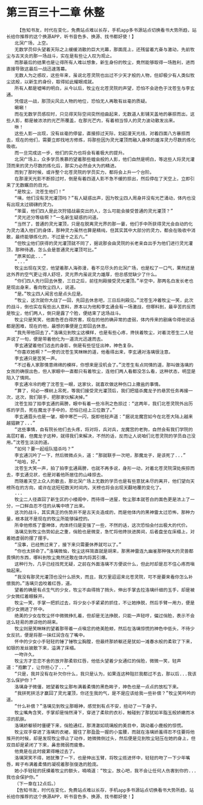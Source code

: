 # 第三百三十二章 休整
        【告知书友，时代在变化，免费站点难以长存，手机app多书源站点切换看书大势所趋，站长给你推荐的这个换源APP，听书音色多、换源、找书都好使！】
       北溟广场，上空。
       无数学员仰头望着天际之上缓缓消散的巨大光幕，那面庞上，还残留着亢奋与激动，先前牧尘与古天炎的那一场战斗，实在是有些让人叹为观止。
       而那最后的结果也是让得所有人难以想象，新生身份的牧尘，竟然能够取得一场胜利，进而直接导致这最后一战迅速落幕。
       无数人为之感叹，这些年来，虽说北苍灵院也出过不少天才般的人物，但却极少有人类似牧尘这般，以新生的身份，取得如此耀眼成就。
       所有人都是嘘唏的明白，从今以后，牧尘在北苍灵院的声望，恐怕不会逊色于沈苍生与李玄通。
       凭借这一战，那顶尖风云人物的地位，恐怕无人再敢有丝毫的质疑。
       唰唰！
       而在无数学员感叹时，只见得天际空间突然扭曲起来，无数道人影铺天盖地的暴掠而出，这些人影，都是被浓浓的光芒所覆盖，在那光芒内，有着相当惊人的灵力波动散发出来。
       咻！
       这些人影一出现，没有丝毫的停留，直接掠过天际，划起漫天光线，对着四面八方暴掠而去，现在的他们，需要立即找地方修炼，将那些因为灵光灌顶而融入身体的雄浑灵力尽数的炼化吸收。
       而一旦完成这一步，他们的实力也将会有着极大的提升。
       北溟广场上，众多学员羡慕的望着那些蝗虫般的人影，他们自然是明白，等这些人将灵光灌顶而来的灵力尽数的炼化后，那实力必然会大为的精进。
       而到了那时候，或许整个北苍灵院的学员实力，都将会上升一个台阶。
       在那漫天光影不断掠过时，倒是有着四道人影不急不缓的掠出，然后停在了天空上，立即引来了无数瞩目的目光。
       “是牧尘，沈苍生他们！”
       “咦，他们没有灵光灌顶吗？”有人疑惑出声，因为牧尘四人周身并没有光芒涌动，体内也没有出现太过磅礴的灵力。
       “笨蛋，他们四人是此次狩猎战最突出的人，怎么可能会接受普通的灵光灌顶？”
       “灵光还分等级啊？”一名新生疑惑的问道。
       “当然了，普通的灵光灌顶，只是在脱离灵光界的那一霎，他们手中所获得灵光会自动的化为灵力涌入他们的身体，那种灵力虽然也算是精纯，但其实其中大部分的灵力，都会在吸收中消散，最终能够炼化的，不过是十之五六。”
       “但牧尘他们获得的灵光灌顶就不同了，据说那会由灵院的长老亲自出手为他们进行灵光灌顶，那种待遇，怎么会是普通灵光灌顶可比。”
       “原来如此...”
       “...”
       牧尘出现在天空，他望着那人海弥漫，看不见尽头的北溟广场，也是松了一口气，果然还是这外界的空气更让得人舒坦，灵光界内虽说灵力雄厚，但总感觉缺少了什么。
       “你们四人先行回去休整，三日之后，前往刑殿接受灵光灌顶。”半空中，那两名白发长老也是现出身来，看向牧尘四人，说道。
       “是。”牧尘四人闻言也是点头应是。
       “牧尘，这次就你大战了一回，先回去休息吧，三日后刑殿见。”沈苍生冲着牧尘一笑，此次的战斗，倒也实在有些出人意料，原本以为他和李玄通会有一场激战，但哪料到，最辛苦的反而是牧尘，他们两人，倒只是露了个脸，便结束了这场战斗。
       牧尘只是笑笑，他面色苍白得厉害，现在的他的确异常的虚弱，体内传来的剧痛令得他说话都是困难，现在的他，最想的事便是立即回去休息。
       “我先带他回去了。”洛璃见到牧尘这模样，也是有些心疼，搀扶着牧尘，对着沈苍生二人轻声说了一句，便是带着他化为一道流光迅速而去。
       李玄通望着他们远去的身影，倒是有些怔怔出神，神色复杂。
       “你喜欢她啊？”一旁的沈苍生笑眯眯的道，他看得出来，李玄通对洛璃很注意。
       李玄通只是苦笑一声。
       “不过看人家那情意绵绵的模样，你想来是没机会了。”沈苍生有点同情的道，那叫做洛璃的女孩的确很出色，但人家眼中一直都只有着牧尘，连他们两人看都没怎么看，这种状态，明显是陷入了情网。
       李玄通冷冷的瞪了沈苍生一眼，这家伙，就喜欢做这种伤口上撒盐的事情。
       “算了，何必一棵树上吊死，等我们接受灵光灌顶后，我们把猎杀魔龙子的悬赏任务再接一次，这次，我们联手，把那家伙解决掉。”
       沈苍生拍了拍李玄通的肩膀，眼中有着一些冷冽之色掠过：“这两年，我们北苍灵院外出历练的学员，死在魔龙子手中的，恐怕已经上三位数了。”
       李玄通眉头也是一皱，眼中寒芒一闪，旋即他轻声道：“据说龙魔宫如今在北苍大陆上越来越猖獗了...”
       “这些事情，自有院长他们去头疼，将对将，兵对兵，龙魔宫的老狗，自然会有我们学院的高层盯着，但魔龙子这种，就得我们来解决，不然的话，反而让人说咱们北苍灵院的学员自己没用。”沈苍生淡淡的道。
       “如何？要一起组队猎杀吗？”
       李玄通沉吟了一下，然后微微点头，道：“那就联手一次吧，那魔龙子，是该死了...”
       “哈哈，好。”
       沈苍生大笑一声，拍了拍李玄通肩膀，也就不再多说，身形一动，对着北苍灵院深处疾掠而去，李玄通见状，也是对着他所居住的山峰掠去。
       而随着天空上众人的散去，那北溟广场上无数的学员也是有些意犹未尽的离开，他们望向天榜所在的方向，或许在这短短数天时间内，天榜也将会出现天翻地覆的变化了。
       ...
       牧尘二人径直回了新生区的小楼阁中，而待得一进屋，牧尘那本就苍白的面色更是浓上了一分，一口鲜血忍不住的从嘴中喷了出来。
       这次的战斗，其实真正的伤势并不是古天炎造成的，而是他体内的黑神雷太过恐怖，那种力量，根本就不是现在的牧尘所能够操控的。
       所幸他修炼了雷神体，肉体终归是变强了一些，不然的话，这次恐怕会付出极大的代价。
       洛璃见到牧尘伤势如此之重，俏脸也是微变，急忙将他搀扶进房间，后者盘坐在床榻上，对着她虚弱的摆了摆手。
       “没事，已经熬过来了，接下来只需要休养就可以了。”
       “你也太拼命了。”洛璃微恼，牧尘这样简直就是胡来，那黑神雷连九幽雀那种强大的灵兽都畏惧的东西，哪料到牧尘竟然还敢在体内将其引爆。
       这种行为，几乎已经找死无疑，之前在外面洛璃不方便说什么，但此时却是忍不住心疼而嗔恼起来。
       “我没有那灵光灌顶也没什么损失，而且，我万里迢迢来北苍灵院，可不是要来看你怎么补偿我的。”洛璃贝齿咬着红唇，道。
       望着的确是有点生气的少女，牧尘不由得捎了捎头，伸出手掌去拉洛璃纤细的玉手，却是被少女微红着眼躲开。
       牧尘一笑，手掌一把抓过去，将少女小手紧紧的抓住，不让她挣脱，然后手臂一用力，便是把少女拥进了怀中。
       绝美的少女在牧尘怀中微微挣扎着，但却是无法挣脱，只能一声轻哼，偏过俏脸，表示不会这么轻易的原谅他的胡来。
       牧尘则是笑眯眯的望着那带着一点嗔忿的绝美脸颊，然后在洛璃惊慌的神色中低头，不待少女反抗，便是将那一抹红润含在了嘴中。
       怀中的少女小手轻轻的锤了锤牧尘胸膛，但最终那娇躯还是犹如一滩春水般的柔软了下来，如银的发丝披散下来，溢满了床榻。
       一吻许久。
       牧尘方才恋恋不舍的放开那柔软红唇，他低头望着少女通红的俏脸，微微一笑，轻声道：“抱歉了，让你担心了...”
       “只是，我并没有在补欠你什么，我只是认为，如果连这种阻拦我都过不去，那以后...我该怎么保护你？”
       洛璃身子微僵，她望着牧尘那布满着柔情的黑色眸子，神色也是一点点的放松下来。
       “我拼死拼活才赢回了灵光灌顶，你还生我的气，是不是应该给我一些补偿？”牧尘笑吟吟的道。
       “什么补偿？”洛璃见到牧尘那眼神，感觉到有点不安，扭动了一下身子。
       牧尘嘴角含笑，手掌却是悄然滑下，穿进了柔软的衣衫，触碰到了那犹如羊脂玉般娇嫩而冰凉的肌肤。
       洛璃娇躯顿时僵硬下来，俏脸通红，那清澈如琉璃般的美目中，跳动着小鹿般的惊慌。
       牧尘双手穿进了洛璃的衣裙，握住了那盈盈一握的小蛮腰，而就在洛璃娇羞得忍不住要将他推开的时候，却是发现牧尘停止了动作，她微微侧过头，然后便是见到牧尘轻压在她的身上，但双目却是紧闭了下来，鼻息微弱而疲惫。
       他竟是在此时疲累得睡过去了。
       洛璃哭笑不得，她犹豫了一下，也是伸出玉臂，将牧尘揽进怀中，轻轻的吻了一下少年嘴唇，眸子布满着柔情的凝视着那张俊逸的脸庞。
       她小手轻轻的抚摸着牧尘的额头，喃喃道：“牧尘，放心吧，我不会让任何人伤害到你的...我也会保护你。”
       （下一章在12点后。）
       【告知书友，时代在变化，免费站点难以长存，手机app多书源站点切换看书大势所趋，站长给你推荐的这个换源APP，听书音色多、换源、找书都好使！】